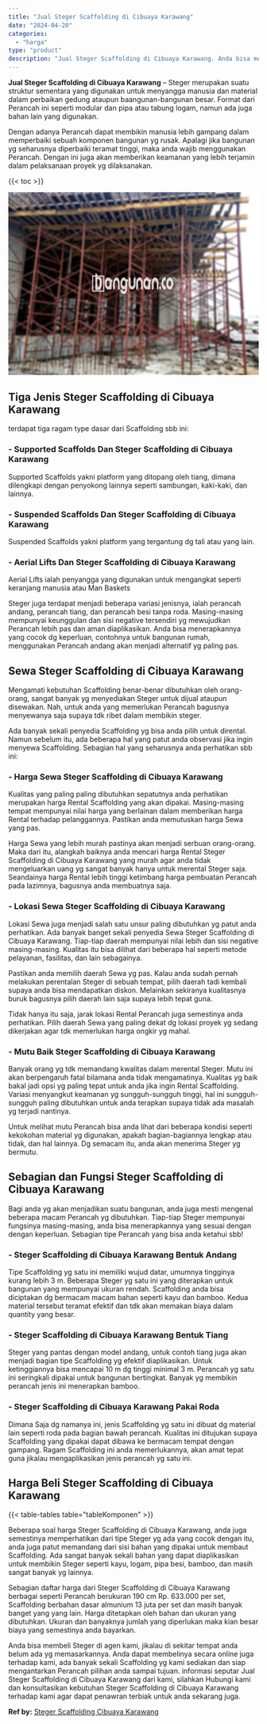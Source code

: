 ```yaml
---
title: "Jual Steger Scaffolding di Cibuaya Karawang"
date: "2024-04-20"
categories: 
  - "harga"
type: "product"
description: "Jual Steger Scaffolding di Cibuaya Karawang. Anda bisa membeli Steger di agen kami, jikalau di sekitar tempat anda belum ada yg memasarkannya. Anda dapat mem..."
---
```


**Jual Steger Scaffolding di Cibuaya Karawang** – Steger merupakan suatu struktur sementara yang digunakan untuk menyangga manusia dan material dalam perbaikan gedung ataupun baangunan-bangunan besar. Format dari Perancah ini seperti modular dan pipa atau tabung logam, namun ada juga bahan lain yang digunakan.

Dengan adanya Perancah dapat membikin manusia lebih gampang dalam memperbaiki sebuah komponen bangunan yg rusak. Apalagi jika bangunan yg seharusnya diperbaiki teramat tinggi, maka anda wajib menggunakan Perancah. Dengan ini juga akan memberikan keamanan yang lebih terjamin dalam pelaksanaan proyek yg dilaksanakan.

{{< toc >}}

![Jual Steger Scaffolding di Cibuaya Karawang](/images/sewa-scaffolding-steger-28.png)

## Tiga Jenis Steger Scaffolding di Cibuaya Karawang

terdapat tiga ragam type dasar dari Scaffolding sbb ini:

### \- Supported Scaffolds Dan Steger Scaffolding di Cibuaya Karawang

Supported Scaffolds yakni platform yang ditopang oleh tiang, dimana dilengkapi dengan penyokong lainnya seperti sambungan, kaki-kaki, dan lainnya.

### \- Suspended Scaffolds Dan Steger Scaffolding di Cibuaya Karawang

Suspended Scaffolds yakni platform yang tergantung dg tali atau yang lain.

### \- Aerial Lifts Dan Steger Scaffolding di Cibuaya Karawang

Aerial Lifts ialah penyangga yang digunakan untuk mengangkat seperti keranjang manusia atau Man Baskets

Steger juga terdapat menjadi beberapa variasi jenisnya, ialah perancah andang, perancah tiang, dan perancah besi tanpa roda. Masing-masing mempunyai keunggulan dan sisi negative tersendiri yg mewujudkan Perancah lebih pas dan aman diaplikasikan. Anda bisa menerapkannya yang cocok dg keperluan, contohnya untuk bangunan rumah, menggunakan Perancah andang akan menjadi alternatif yg paling pas.

## Sewa Steger Scaffolding di Cibuaya Karawang

Mengamati kebutuhan Scaffolding benar-benar dibutuhkan oleh orang-orang, sangat banyak yg menyediakan Steger untuk dijual ataupun disewakan. Nah, untuk anda yang memerlukan Perancah bagusnya menyewanya saja supaya tdk ribet dalam membikin steger.

Ada banyak sekali penyedia Scaffolding yg bisa anda pilih untuk dirental. Namun sebelum itu, ada beberapa hal yang patut anda observasi jika ingin menyewa Scaffolding. Sebagian hal yang seharusnya anda perhatikan sbb ini:

### \- Harga Sewa Steger Scaffolding di Cibuaya Karawang

Kualitas yang paling paling dibutuhkan sepatutnya anda perhatikan merupakan harga Rental Scaffolding yang akan dipakai. Masing-masing tempat mempunyai nilai harga yang berlainan dalam memberikan harga Rental terhadap pelanggannya. Pastikan anda memutuskan harga Sewa yang pas.

Harga Sewa yang lebih murah pastinya akan menjadi serbuan orang-orang. Maka dari itu, alangkah baiknya anda mencari harga Rental Steger Scaffolding di Cibuaya Karawang yang murah agar anda tidak mengeluarkan uang yg sangat banyak hanya untuk merental Steger saja. Seandainya harga Rental lebih tinggi ketimbang harga pembuatan Perancah pada lazimnya, bagusnya anda membuatnya saja.

### \- Lokasi Sewa Steger Scaffolding di Cibuaya Karawang

Lokasi Sewa juga menjadi salah satu unsur paling dibutuhkan yg patut anda perhatikan. Ada banyak banget sekali penyedia Sewa Steger Scaffolding di Cibuaya Karawang. Tiap-tiap daerah mempunyai nilai lebih dan sisi negative masing-masing. Kualitas itu bisa dilihat dari beberapa hal seperti metode pelayanan, fasilitas, dan lain sebagainya.

Pastikan anda memilih daerah Sewa yg pas. Kalau anda sudah pernah melakukan perentalan Steger di sebuah tempat, pilih daerah tadi kembali supaya anda bisa mendapatkan diskon. Melainkan sekiranya kualitasnya buruk bagusnya pilih daerah lain saja supaya lebih tepat guna.

Tidak hanya itu saja, jarak lokasi Rental Perancah juga semestinya anda perhatikan. Pilih daerah Sewa yang paling dekat dg lokasi proyek yg sedang dikerjakan agar tdk memerlukan harga ongkir yg mahal.

### \- Mutu Baik Steger Scaffolding di Cibuaya Karawang

Banyak orang yg tdk memandang kwalitas dalam merental Steger. Mutu ini akan berpengaruh fatal bilamana anda tidak mengamatinya. Kualitas yg baik bakal jadi opsi yg paling tepat untuk anda jika ingin Rental Scaffolding. Variasi menyangkut keamanan yg sungguh-sungguh tinggi, hal ini sungguh-sungguh paling dibutuhkan untuk anda terapkan supaya tidak ada masalah yg terjadi nantinya.

Untuk melihat mutu Perancah bisa anda lihat dari beberapa kondisi seperti kekokohan material yg digunakan, apakah bagian-bagiannya lengkap atau tidak, dan hal lainnya. Dg semacam itu, anda akan menerima Steger yg bermutu.

## Sebagian dan Fungsi Steger Scaffolding di Cibuaya Karawang

Bagi anda yg akan menjadikan suatu bangunan, anda juga mesti mengenal beberapa macam Perancah yg dibutuhkan. Tiap-tiap Steger mempunyai fungsinya masing-masing, anda bisa menerapkannya yang sesuai dengan dengan keperluan. Sebagian tipe Perancah yang bisa anda ketahui sbb!

### \- Steger Scaffolding di Cibuaya Karawang Bentuk Andang

Tipe Scaffolding yg satu ini memiliki wujud datar, umumnya tingginya kurang lebih 3 m. Beberapa Steger yg satu ini yang diterapkan untuk bangunan yang mempunyai ukuran rendah. Scaffolding anda bisa diciptakan dg bermacam macam bahan seperti kayu dan bamboo. Kedua material tersebut teramat efektif dan tdk akan memakan biaya dalam quantity yang besar.

### \- Steger Scaffolding di Cibuaya Karawang Bentuk Tiang

Steger yang pantas dengan model andang, untuk contoh tiang juga akan menjadi bagian tipe Scaffolding yg efektif diaplikasikan. Untuk ketinggiannya bisa mencapai 10 m dg tinggi minimal 3 m. Perancah yg satu ini seringkali dipakai untuk bangunan bertingkat. Banyak yg membikin perancah jenis ini menerapkan bamboo.

### \- Steger Scaffolding di Cibuaya Karawang Pakai Roda

Dimana Saja dg namanya ini, jenis Scaffolding yg satu ini dibuat dg material lain seperti roda pada bagian bawah perancah. Kualitas ini ditujukan supaya Scaffolding yang dipakai dapat dibawa ke bermacam tempat dengan gampang. Ragam Scaffolding ini anda memerlukannya, akan amat tepat guna jikalau mengaplikasikan jenis perancah yg satu ini.

## Harga Beli Steger Scaffolding di Cibuaya Karawang

{{< table-tables table="tableKomponen" >}}

Beberapa soal harga Steger Scaffolding di Cibuaya Karawang, anda juga semestinya memperhatikan dari tipe Steger yg ada yang cocok dengan itu, anda juga patut memandang dari sisi bahan yang dipakai untuk membaut Scaffolding. Ada sangat banyak sekali bahan yang dapat diaplikasikan untuk membikin Steger seperti kayu, logam, pipa besi, bamboo, dan masih sangat banyak yg lainnya.

Sebagian daftar harga dari Steger Scaffolding di Cibuaya Karawang berbagai seperti Perancah berukuran 190 cm Rp. 633.000 per set, Scaffolding berbahan dasar almunium 13 juta per set dan masih banyak banget yang yang lain. Harga ditetapkan oleh bahan dan ukuran yang dibutuhkan. Ukuran dan banyaknya jumlah yang diperlukan maka kian besar biaya yang semestinya anda bayarkan.

Anda bisa membeli Steger di agen kami, jikalau di sekitar tempat anda belum ada yg memasarkannya. Anda dapat membelinya secara online juga terhadap kami, ada banyak sekali Scaffolding yg kami sediakan dan siap mengantarkan Perancah pilihan anda sampai tujuan. informasi seputar Jual Steger Scaffolding di Cibuaya Karawang dari kami, silahkan Hubungi kami dan konsultasikan kebutuhan Steger Scaffolding di Cibuaya Karawang terhadap kami agar dapat penawran terbiak untuk anda sekarang juga.

**Ref by:** [Steger Scaffolding Cibuaya Karawang](https://id.wikipedia.org/wiki/Steger)
